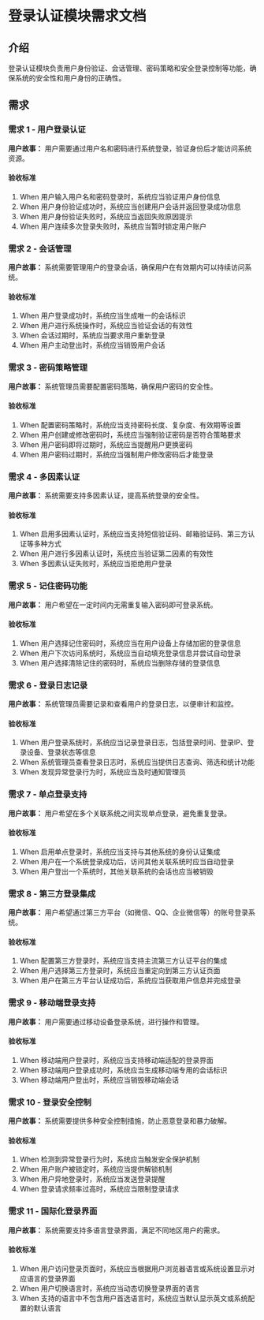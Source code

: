 # 登录认证模块需求文档
## 介绍
登录认证模块负责用户身份验证、会话管理、密码策略和安全登录控制等功能，确保系统的安全性和用户身份的正确性。

## 需求
### 需求 1 - 用户登录认证
**用户故事：** 用户需要通过用户名和密码进行系统登录，验证身份后才能访问系统资源。

#### 验收标准
1. When 用户输入用户名和密码登录时，系统应当验证用户身份信息
2. When 用户身份验证成功时，系统应当创建用户会话并返回登录成功信息
3. When 用户身份验证失败时，系统应当返回失败原因提示
4. When 用户连续多次登录失败时，系统应当暂时锁定用户账户

### 需求 2 - 会话管理
**用户故事：** 系统需要管理用户的登录会话，确保用户在有效期内可以持续访问系统。

#### 验收标准
1. When 用户登录成功时，系统应当生成唯一的会话标识
2. When 用户进行系统操作时，系统应当验证会话的有效性
3. When 会话过期时，系统应当要求用户重新登录
4. When 用户主动登出时，系统应当销毁用户会话

### 需求 3 - 密码策略管理
**用户故事：** 系统管理员需要配置密码策略，确保用户密码的安全性。

#### 验收标准
1. When 配置密码策略时，系统应当支持密码长度、复杂度、有效期等设置
2. When 用户创建或修改密码时，系统应当强制验证密码是否符合策略要求
3. When 用户密码即将过期时，系统应当提醒用户更换密码
4. When 用户密码过期时，系统应当强制用户修改密码后才能登录

### 需求 4 - 多因素认证
**用户故事：** 系统需要支持多因素认证，提高系统登录的安全性。

#### 验收标准
1. When 启用多因素认证时，系统应当支持短信验证码、邮箱验证码、第三方认证等多种方式
2. When 用户进行多因素认证时，系统应当验证第二因素的有效性
3. When 多因素认证失败时，系统应当拒绝用户登录

### 需求 5 - 记住密码功能
**用户故事：** 用户希望在一定时间内无需重复输入密码即可登录系统。

#### 验收标准
1. When 用户选择记住密码时，系统应当在用户设备上存储加密的登录信息
2. When 用户下次访问系统时，系统应当自动填充登录信息并尝试自动登录
3. When 用户选择清除记住的密码时，系统应当删除存储的登录信息

### 需求 6 - 登录日志记录
**用户故事：** 系统管理员需要记录和查看用户的登录日志，以便审计和监控。

#### 验收标准
1. When 用户登录系统时，系统应当记录登录日志，包括登录时间、登录IP、登录设备、登录状态等信息
2. When 系统管理员查看登录日志时，系统应当提供日志查询、筛选和统计功能
3. When 发现异常登录行为时，系统应当及时通知管理员

### 需求 7 - 单点登录支持
**用户故事：** 用户希望在多个关联系统之间实现单点登录，避免重复登录。

#### 验收标准
1. When 启用单点登录时，系统应当支持与其他系统的身份认证集成
2. When 用户在一个系统登录成功后，访问其他关联系统时应当自动登录
3. When 用户登出一个系统时，其他关联系统的会话也应当被销毁

### 需求 8 - 第三方登录集成
**用户故事：** 用户希望通过第三方平台（如微信、QQ、企业微信等）的账号登录系统。

#### 验收标准
1. When 配置第三方登录时，系统应当支持主流第三方认证平台的集成
2. When 用户选择第三方登录时，系统应当重定向到第三方认证页面
3. When 用户在第三方平台认证成功后，系统应当获取用户信息并完成登录

### 需求 9 - 移动端登录支持
**用户故事：** 用户需要通过移动设备登录系统，进行操作和管理。

#### 验收标准
1. When 移动端用户登录时，系统应当支持移动端适配的登录界面
2. When 移动端用户登录成功时，系统应当生成移动端专用的会话标识
3. When 移动端用户登出时，系统应当销毁移动端会话

### 需求 10 - 登录安全控制
**用户故事：** 系统需要提供多种安全控制措施，防止恶意登录和暴力破解。

#### 验收标准
1. When 检测到异常登录行为时，系统应当触发安全保护机制
2. When 用户账户被锁定时，系统应当提供解锁机制
3. When 用户异地登录时，系统应当发送登录提醒
4. When 登录请求频率过高时，系统应当限制登录请求

### 需求 11 - 国际化登录界面
**用户故事：** 系统需要支持多语言登录界面，满足不同地区用户的需求。

#### 验收标准
1. When 用户访问登录页面时，系统应当根据用户浏览器语言或系统设置显示对应语言的登录界面
2. When 用户切换语言时，系统应当动态切换登录界面的语言
3. When 支持的语言中不包含用户首选语言时，系统应当默认显示英文或系统配置的默认语言